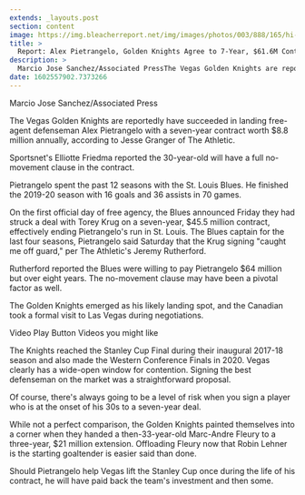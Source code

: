 ```yaml
--- 
extends: _layouts.post 
section: content 
image: https://img.bleacherreport.net/img/images/photos/003/888/165/hi-res-7b907862a9f0a4680441021b70605136_crop_exact.jpg?w=1200&h=1200&q=75 
title: > 
  Report: Alex Pietrangelo, Golden Knights Agree to 7-Year, $61.6M Contract 
description: > 
  Marcio Jose Sanchez/Associated PressThe Vegas Golden Knights are reportedly have succeeded in landing free-agent defenseman Alex Pietrangelo with a seven-year contract worth $8.8 million annually, according to Jesse Granger of The Athletic.Pietrangelo spent the past 12 seasons with the St. Louis Blues.The Golden Knights emerged as his likely landing spot, and the Canadian took a formal visit to Las Vegas during negotiations.While not a perfect comparison, the Golden Knights painted themselves into a corner when they handed a then-33-year-old Marc-Andre Fleury to a three-year, $21 million extension.Should Pietrangelo help Vegas lift the Stanley Cup once during the life of his contract, he will have paid back the team's investment and then some. 
date: 1602557902.7373266 
--- 
```

Marcio Jose Sanchez/Associated Press

The Vegas Golden Knights are reportedly have succeeded in landing free-agent defenseman Alex Pietrangelo with a seven-year contract worth $8.8 million annually, according to Jesse Granger of The Athletic.

Sportsnet's Elliotte Friedma reported the 30-year-old will have a full no-movement clause in the contract.

Pietrangelo spent the past 12 seasons with the St. Louis Blues. He finished the 2019-20 season with 16 goals and 36 assists in 70 games.

On the first official day of free agency, the Blues announced Friday they had struck a deal with Torey Krug on a seven-year, $45.5 million contract, effectively ending Pietrangelo's run in St. Louis. The Blues captain for the last four seasons, Pietrangelo said Saturday that the Krug signing "caught me off guard," per The Athletic's Jeremy Rutherford.

Rutherford reported the Blues were willing to pay Pietrangelo $64 million but over eight years. The no-movement clause may have been a pivotal factor as well.

The Golden Knights emerged as his likely landing spot, and the Canadian took a formal visit to Las Vegas during negotiations.

Video Play Button Videos you might like

The Knights reached the Stanley Cup Final during their inaugural 2017-18 season and also made the Western Conference Finals in 2020. Vegas clearly has a wide-open window for contention. Signing the best defenseman on the market was a straightforward proposal.

Of course, there's always going to be a level of risk when you sign a player who is at the onset of his 30s to a seven-year deal.

While not a perfect comparison, the Golden Knights painted themselves into a corner when they handed a then-33-year-old Marc-Andre Fleury to a three-year, $21 million extension. Offloading Fleury now that Robin Lehner is the starting goaltender is easier said than done.

Should Pietrangelo help Vegas lift the Stanley Cup once during the life of his contract, he will have paid back the team's investment and then some.